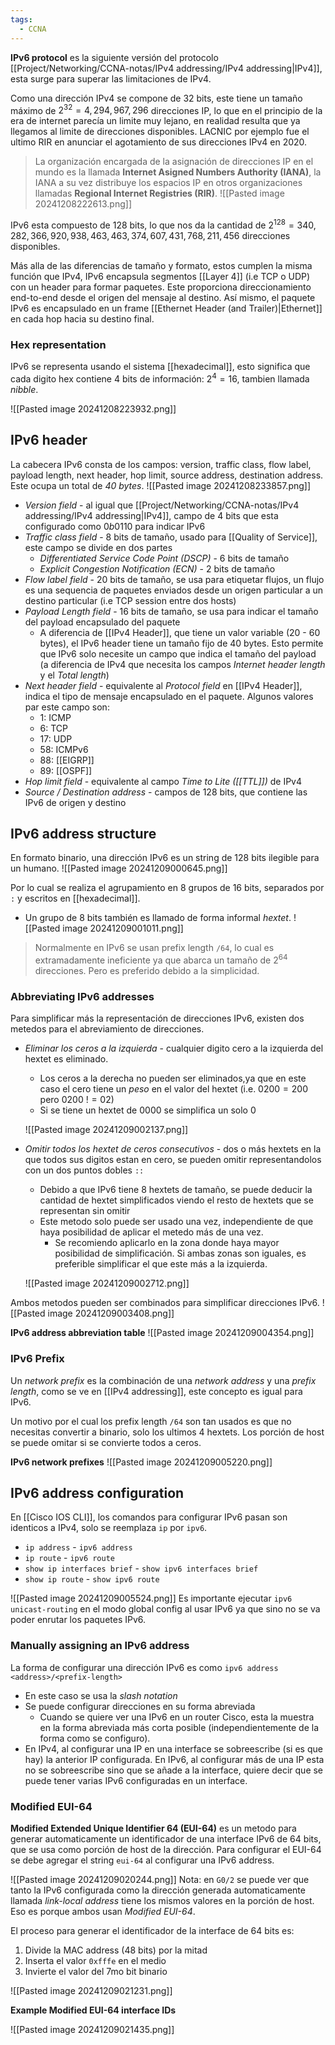 ```yaml
---
tags:
  - CCNA
---
```

**IPv6 protocol** es la siguiente versión del protocolo [[Project/Networking/CCNA-notas/IPv4 addressing/IPv4 addressing|IPv4]], esta surge para superar las limitaciones de IPv4. 

Como una dirección IPv4 se compone de 32 bits, este tiene un tamaño máximo de $2^{32}=4,294,967,296$ direcciones IP, lo que en el principio de la era de internet parecía un limite muy lejano, en realidad resulta que ya llegamos al limite de direcciones disponibles. LACNIC por ejemplo fue el ultimo RIR en anunciar el agotamiento de sus direcciones IPv4 en 2020. 

> La organización encargada de la asignación de direcciones IP en el mundo es la llamada **Internet Asigned Numbers Authority (IANA)**, la IANA a su vez distribuye los espacios IP en otros organizaciones llamadas **Regional Internet Registries (RIR)**.
> ![[Pasted image 20241208222613.png]]


IPv6 esta compuesto de 128 bits, lo que nos da la cantidad de $2^{128}=340,282,366,920,938,463,463,374,607,431,768,211,456$ direcciones disponibles. 

Más alla de las diferencias de tamaño y formato, estos cumplen la misma función que IPv4, IPv6 encapsula segmentos [[Layer 4]] (i.e TCP o UDP) con un header para formar paquetes. Este proporciona direccionamiento end-to-end desde el origen del mensaje al destino. Así mismo, el paquete IPv6 es encapsulado en un frame [[Ethernet Header (and Trailer)|Ethernet]] en cada hop hacia su destino final. 

### Hex representation 
IPv6 se representa usando el sistema [[hexadecimal]], esto significa que cada digito hex contiene 4 bits de información: $2^{4}=16$, tambien llamada _nibble_. 

![[Pasted image 20241208223932.png]]

## IPv6 header 
La cabecera IPv6 consta de los campos: version, traffic class, flow label, payload length, next header, hop limit, source address, destination address. Este ocupa un total de _40 bytes_.
![[Pasted image 20241208233857.png]]
- _Version field_ - al igual que [[Project/Networking/CCNA-notas/IPv4 addressing/IPv4 addressing|IPv4]], campo de 4 bits que esta configurado como $0b0110$ para indicar IPv6 
- _Traffic class field_ - 8 bits de tamaño, usado para [[Quality of Service]], este campo se divide en dos partes 
	- _Differentiated Service Code Point (DSCP)_ - 6 bits de tamaño 
	- _Explicit Congestion Notification (ECN)_ - 2 bits de tamaño 
- _Flow label field_ - 20 bits de tamaño, se usa para etiquetar flujos, un flujo es una sequencia de paquetes enviados desde un origen particular a un destino particular (i.e TCP session entre dos hosts)
- _Payload Length field_ - 16 bits de tamaño, se usa para indicar el tamaño del payload encapsulado del paquete 
	- A diferencia de [[IPv4 Header]], que tiene un valor variable (20 - 60 bytes), el IPv6 header tiene un tamaño fijo de 40 bytes. Esto permite que IPv6 solo necesite un campo que indica el tamaño del payload (a diferencia de IPv4 que necesita los campos _Internet header length_ y el _Total length_)
- _Next header field_ - equivalente al _Protocol field_ en [[IPv4 Header]], indica el tipo de mensaje encapsulado en el paquete. Algunos valores par este campo son:
	- 1: ICMP 
	- 6: TCP 
	- 17: UDP 
	- 58: ICMPv6 
	- 88: [[EIGRP]] 
	- 89: [[OSPF]] 
- _Hop limit field_ - equivalente al campo _Time to Lite ([[TTL]])_ de IPv4 
- _Source / Destination address_ - campos de 128 bits, que contiene las IPv6 de origen y destino 

## IPv6 address structure
En formato binario, una dirección IPv6 es un string de 128 bits ilegible para un humano. 
![[Pasted image 20241209000645.png]]

Por lo cual se realiza el agrupamiento en 8 grupos de 16 bits, separados por `:` y escritos en [[hexadecimal]]. 
- Un grupo de 8 bits también es llamado de forma informal _hextet_.
![[Pasted image 20241209001011.png]]
> Normalmente en IPv6 se usan prefix length `/64`, lo cual es extramadamente ineficiente ya que abarca un tamaño de $2^{64}$ direcciones. Pero es preferido debido a la simplicidad. 

### Abbreviating IPv6 addresses
Para simplificar más la representación de direcciones IPv6, existen dos metedos para el abreviamiento de direcciones. 
- _Eliminar los ceros a la izquierda_ - cualquier digito cero a la izquierda del hextet es eliminado.
	- Los ceros a la derecha no pueden ser eliminados,ya que en este caso el cero tiene un _peso_ en el valor del hextet (i.e. $0200 = 200$ pero $0200\ != 02$)
	- Si se tiene un hextet de $0000$ se simplifica un solo $0$
	
	![[Pasted image 20241209002137.png]]
-  _Omitir todos los hextet de ceros consecutivos_ - dos o más hextets en la que todos sus digitos estan en cero, se pueden omitir representandolos con un dos puntos dobles `::`
	- Debido a que IPv6 tiene 8 hextets de tamaño, se puede deducir la cantidad de hextet simplificados viendo el resto de hextets que se representan sin omitir
	- Este metodo solo puede ser usado una vez, independiente de que haya posibilidad de aplicar el metedo más de una vez. 
		- Se recomiendo aplicarlo en la zona donde haya mayor posibilidad de simplificación. Si ambas zonas son iguales, es preferible simplificar el que este más a la izquierda.  
	
	![[Pasted image 20241209002712.png]]

Ambos metodos pueden ser combinados para simplificar direcciones IPv6. 
![[Pasted image 20241209003408.png]]

**IPv6 address abbreviation table**
![[Pasted image 20241209004354.png]]

### IPv6 Prefix 
Un _network prefix_ es la combinación de una _network address_ y una _prefix length_, como se ve en [[IPv4 addressing]], este concepto es igual para IPv6. 

Un motivo por el cual los prefix length `/64` son tan usados es que no necesitas convertir a binario, solo los ultimos 4 hextets. Los porción de host se puede omitar si se convierte todos a ceros. 

**IPv6 network prefixes**
![[Pasted image 20241209005220.png]]

## IPv6 address configuration 
En [[Cisco IOS CLI]], los comandos para configurar IPv6 pasan son identicos a IPv4, solo se reemplaza `ip` por `ipv6`.
- `ip address` - `ipv6 address`
- `ip route` - `ipv6 route`
- `show ip interfaces brief` - `show ipv6 interfaces brief`
- `show ip route` - `show ipv6 route` 

![[Pasted image 20241209005524.png]]
Es importante ejecutar `ipv6 unicast-routing` en el modo global config al usar IPv6 ya que sino no se va poder enrutar los paquetes IPv6. 

### Manually assigning an IPv6 address 
La forma de configurar una dirección IPv6 es como `ipv6 address <address>/<prefix-length>`
- En este caso se usa la _slash notation_
- Se puede configurar direcciones en su forma abreviada
	- Cuando se quiere ver una IPv6 en un router Cisco, esta la muestra en la forma abreviada más corta posible (independientemente de la forma como se configuro).
- En IPv4, al configurar una IP en una interface se sobreescribe (si es que hay) la anterior IP configurada. En IPv6, al configurar más de una IP esta no se sobreescribe sino que se añade a la interface, quiere decir que se puede tener varias IPv6 configuradas en un interface. 

### Modified EUI-64 
**Modified Extended Unique Identifier 64 (EUI-64)** es un metodo para generar automaticamente un identificador de una interface IPv6 de 64 bits, que se usa como porción de host de la dirección. Para configurar el EUI-64 se debe agregar el string `eui-64` al configurar una IPv6 address. 

![[Pasted image 20241209020244.png]]
Nota: en `G0/2` se puede ver que tanto la IPv6 configurada como la dirección generada automaticamente llamada _link-local address_ tiene los mismos valores en la porción de host. Eso es porque ambos usan _Modified EUI-64_.

El proceso para generar el identificador de la interface de 64 bits es:
1. Divide la MAC address (48 bits) por la mitad 
2. Inserta el valor `0xfffe` en el medio
3. Invierte el valor del 7mo bit binario 

![[Pasted image 20241209021231.png]]

**Example Modified EUI-64 interface IDs**

![[Pasted image 20241209021435.png]]


